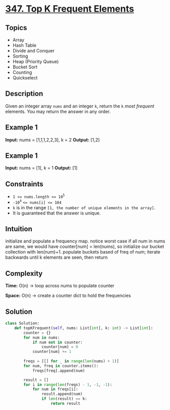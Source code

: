 # [347. Top K Frequent Elements](https://leetcode.com/problems/top-k-frequent-elements/description/)

## Topics
- Array
- Hash Table
- Divide and Conquer
- Sorting
- Heap (Priority Queue)
- Bucket Sort
- Counting
- Quickselect

## Description
Given an integer array `nums` and an integer `k`, return the `k` *most frequent* elements. You may return the answer in any order.

## Example 1
**Input:**  nums = [1,1,1,2,2,3], k = 2
**Output:** [1,2]

## Example 1
**Input:**  nums = [1], k = 1
**Output:** [1]

## Constraints
- `1 <= nums.length <= 10`<sup>`5`</sup>
- `-10`<sup>`4`</sup> `<= nums[i] <= 104`
- `k` is in the range `[1, the number of unique elements in the array]`.
- It is guaranteed that the answer is unique.

## Intuition
initialize and populate a frequency map. notice worst case if all num in nums are same, we would have counter[num] = len(nums), so initialize our bucket collection with len(num)+1. populate buckets based of freq of num; iterate backwards until k elements are seen, then return

## Complexity 
**Time:** O(n) -> loop across nums to populate counter

**Space:** O(n) -> create a counter dict to hold the frequencies

## Solution
```python
class Solution:
    def topKFrequent(self, nums: List[int], k: int) -> List[int]:
        counter = {}
        for num in nums:
            if num not in counter:
                counter[num] = 0
            counter[num] += 1
        
        freqs = [[] for _ in range(len(nums) + 1)]
        for num, freq in counter.items():
            freqs[freq].append(num)

        result = []
        for i in range(len(freqs) - 1, -1, -1):
            for num in freqs[i]:
                result.append(num)
                if len(result) == k:
                    return result